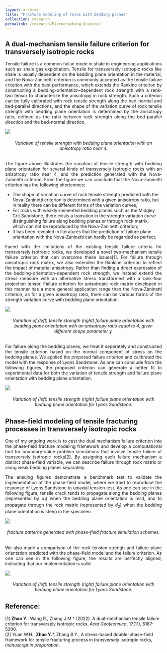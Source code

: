```yaml
---
layout: archive
title: "Fracture modeling of rocks with bedding planes"
collection: research
permalink: /research/Microcracking_Granite/
---
```


## A dual-mechanism tensile failure criterion for transversely isotropic rocks 
<p align="justify">
Tensile failure is a common failue mode in shale in engineering applications such as shale gas exploitation. Tensile for transversely isotropic rocks like shale is usually dependent on the bedding plane orientation in the material, and the Nova-Zaninetti criterion is commonly accepted as the tensile failure criterion with the best performance, which extends the Rankine criterion by constructing a bedding-orientation-dependent rock strength with a rank-two tensor to characterize the anisotropy in rock strength. Such a criterion can be fully calibrated with rock tensile strength along the bed-normal and bed-parallel directions, and the shape of the variation curve of rock tensile strength with bedding plane orientation is determined by the anisotropy ratio, defined as the ratio between rock strength along the bed-parallel direction and the bed-normal direction.  
</p>

<img src="/images/DT.jpg"/>  
<h6 align="center">Variation of tensile strength with bedding plane orientation with an anisotropy ratio near 4.  
</h6>

<p align="justify">
The figure above illustrates the variation of tensile strength with bedding plane orientation for several kinds of transversely isotropic rocks with an anisotropy ratio near 4, and the prediction generated with the Nova-Zaninetti criterion. From the figure we can conclude that the Nova-Zaninetti criterion has the following shortcomes:  
</p>  

* The shape of variation curve of rock tensile strength predicted with the Nova-Zaninetti criterion is determined with a given anisotropy ratio, but in reality there can be different forms of the variation curves;  
* For rocks with weakly-cemented bedding planes such as the Midgley Grit Sandstone, there exists a transition in the strength variation curve distinguishing failure along bedding planes or through rock matrix, which can not be reproduced by the Nova-Zaninetti criterion;  
* It has been revealed in literatures that the prediction of failure plane orientation with the Nova-Zaninetti can hardly be regarded as perfect.  

<p align="justify">
Faced with the limitations of the existing tensile failure criteria for transversely isotropic rocks, we developed a novel two-mechanism tensile failure criterion that can overcome these issues[1]. For failure through anisotropic rock matrix, we also extended the Rankine criterion to reflect the impact of material anisotropy. Rather than finding a direct expression of the bedding-orientation-dependent rock strength, we instead extend the stress measure with an alternative stress transformed with a rank-four projection tensor. Failure criterion for anisotropic rock matrix developed in this manner has a more general application range than the Nova-Zaninetti criterion, as for a given anisotropy ratio, there can be various forms of the strength variation curve with bedding plane orientation.  
</p>  

<img src="/images/DT_3.jpg"/>  
<h6 align="center">Variation of (left) tensile strength (right) failure plane orientation with bedding plane orientation with an anisotropy ratio equal to 4, given different shape parameter <span>&#611;</span>.  
</h6>

<p align="justify">
For failure along the bedding planes, we treat it seperately and constructed the tensile criterion based on the normal component of stress on the bedding planes. We applied the proposed failure criterion and calibrated the model with the response of Lyons Sandstone. As one can conclude from the following figures, the proposed criterion can generate a better fit to experimental data for both the variation of tensile strength and failure plane orientation with bedding plane orientation.  
</p>

<img src="/images/DT_2.jpg"/>  
<h6 align="center">Variation of (left) tensile strength (right) failure plane orientation with bedding plane orientation for Lyons Sandstone.  
</h6>

## Phase-field modeling of tensile fracturing processes in transversely isotropic rocks 
<p align="justify">
One of my ongoing work is to cast the dual mechanism failure criterion into the phase-field fracture modeling framework and develop a computational tool for boundary-value problem simulations that involve tensile failure of transversely isotropic rocks[2]. By assigning each failure mechanism a distinct phase-field variable, we can describe failure through rock matrix or along weak bedding planes separately.  
</p>

<p align="justify">
The ensuing figures demonstrate a benchmark test to validate the implementation of the phase-field model, where we tried to reproduce the response of Lyons Sandstone in uniaxial tension test. As one can see in the following figure, tensile crack tends to propagate along the bedding planes (represented by <i>d<sub>1</sub></i>) when the bedding plane orientation is mild, and to propagate through the rock matrix (represented by <i>d<sub>2</sub></i>) when the bedding plane orientation is steep in the specimen.  
</p>

<img src="/images/PFM_1.PNG"/>  
<h6 align="center">fracture patterns generated with phase-field fracture simulation schemes.  
</h6>

<p align="justify">
We also made a comparison of the rock tension strengh and failure plane orientation predicted with the phase-field model and the failure criterion. As one can see in the following figure, the results are perfectly aligned, indicating that our implementation is valid.  
</p>

<img src="/images/PFM_2.jpg"/>  
<h6 align="center">Variation of (left) tensile strength (right) failure plane orientation with bedding plane orientation for Lyons Sandstone.  
</h6>

## Reference:
\[1\] <b>Zhao Y.</b>, Wang R., Zhang J.M.* (2022). A dual-mechanism tensile failure criterion for transversely isotropic rocks. <i>Acta Geotechnica</i>, 17(11), 5187-5200.  
\[2\] Yuan W.H., <b>Zhao Y.</b>\*, Zhang B.Y., A stress-based double-phase-field framework for tensile fracturing process in transversely isotropic rocks, <i>manuscript in preparation</i>.  
